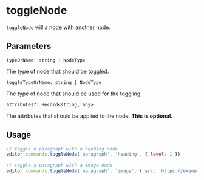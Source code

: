 # toggleNode
`toggleNode` will a node with another node.

## Parameters
`typeOrName: string | NodeType`

The type of node that should be toggled.

`toggleTypeOrName: string | NodeType`

The type of node that should be used for the toggling.

`attributes?: Record<string, any>`

The attributes that should be applied to the node. **This is optional.**

## Usage
```js
// toggle a paragraph with a heading node
editor.commands.toggleNode('paragraph', 'heading', { level: 1 })

// toggle a paragraph with a image node
editor.commands.toggleNode('paragraph', 'image', { src: 'https://example.com/image.png' })
```
